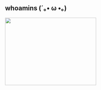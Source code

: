 ## whoamins (´｡• ω •｡)
<!-- <img align="left" src="https://i.imgur.com/W6ZTVZE.jpeg" /> -->

<p align="left">
  <img style="height: 222px; width: 300px" src="https://media.giphy.com/media/Dh5q0sShxgp13DwrvG/giphy.gif" />
</p>

